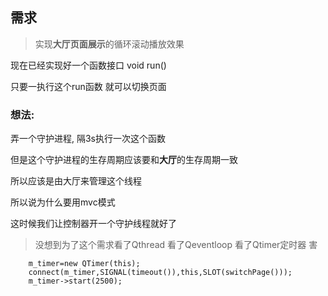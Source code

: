 ## 需求

> 实现**大厅页面展示**的循环滚动播放效果
>
> 

现在已经实现好一个函数接口 void run()

只要一执行这个run函数 就可以切换页面

### 想法:

弄一个守护进程, 隔3s执行一次这个函数

但是这个守护进程的生存周期应该要和**大厅**的生存周期一致

所以应该是由大厅来管理这个线程



所以说为什么要用mvc模式

这时候我们让控制器开一个守护线程就好了

>
>
>没想到为了这个需求看了Qthread 看了Qeventloop 看了Qtimer定时器 害

```
 	m_timer=new QTimer(this);
    connect(m_timer,SIGNAL(timeout()),this,SLOT(switchPage()));
    m_timer->start(2500);
```

